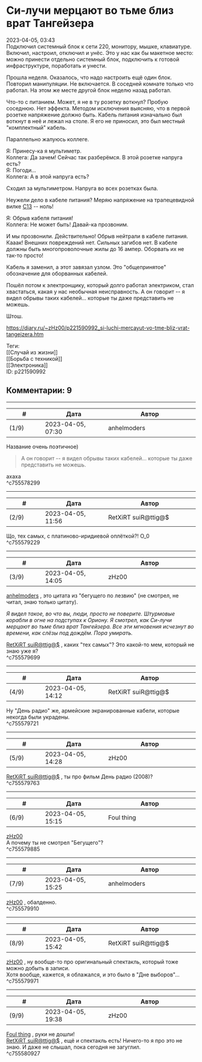 Си-лучи мерцают во тьме близ врат Тангейзера
============================================

  
2023-04-05, 03:43  
 Подключил системный блок к сети 220, монитору, мышке, клавиатуре. Включил, настроил, отключил и унёс. Это у нас как бы макетное место: можно принести отдельно системный блок, подключить к готовой инфраструктуре, поработать и унести.   
   
 Прошла неделя. Оказалось, что надо настроить ещё один блок. Повторил манипуляции. Не включается. В соседней комнате только что работал. На этом же месте другой блок неделю назад работал.   
   
 Что-то с питанием. Может, я не в ту розетку воткнул? Пробую соседнюю. Нет эффекта. Методом исключения выясняю, что в первой розетке напряжение должно быть. Кабель питания изначально был воткнут в неё и лежал на столе. Я его не приносил, это был местный "комплектный" кабель.   
   
 Параллельно жалуюсь коллеге.   
   
 Я: Принесу-ка я мультиметр.   
 Коллега: Да зачем! Сейчас так разберёмся. В этой розетке напруга есть?   
 Я: Погоди...   
 Коллега: А в этой напруга есть?   
   
 Сходил за мультиметром. Напруга во всех розетках была.   
   
 Неужели дело в кабеле питания? Меряю напряжение на трапецевидной вилке  [C13](https://ru.wikipedia.org/wiki/%D0%A0%D0%B0%D0%B7%D1%8A%D1%91%D0%BC_IEC#%D0%A0%D0%B0%D0%B7%D1%8A%D1%91%D0%BC%D1%8B_C13_%D0%B8_C14)  -- ноль!   
   
 Я: Обрыв кабеля питания!   
 Коллега: Не может быть! Давай-ка прозвоним.   
   
 И мы прозвонили. Действительно! Обрыв нейтрали в кабеле питания. Кааак! Внешних повреждений нет. Сильных загибов нет. В кабеле должны быть многопроволочные жилы до 16 ампер. Оборвать их не так-то просто!   
   
 Кабель я заменил, а этот завязал узлом. Это "общепринятое" обозначение для оборванных кабелей.   
   
 Пошёл потом к электронщику, который долго работал электриком, стал хвастаться, какая у нас необычная неисправность. А он говорит -- я видел обрывы таких кабелей... которые ты даже представить не можешь.   
   
 Штош.   
  
<https://diary.ru/~zHz00/p221590992_si-luchi-mercayut-vo-tme-bliz-vrat-tangejzera.htm>  
  
Теги:  
[[Случай из жизни]]  
[[Борьба с техникой]]  
[[Электроника]]  
ID: p221590992  


Комментарии: 9
--------------

  


---



|         #         |              Дата              |                     Автор                     |           ID           |
| --- | --- | --- | --- |
| (1/9) | 2023-04-05, 07:30 | anhelmoders | c755578299 |

  
 Название очень поэтичное)   
   
 >А он говорит -- я видел обрывы таких кабелей... которые ты даже представить не можешь.   
   
 ахаха   
 ^c755578299

---



|         #         |              Дата              |                     Автор                     |           ID           |
| --- | --- | --- | --- |
| (2/9) | 2023-04-05, 11:56 | RetXiRT suiR@ttig@$ | c755579229 |

  
 Що, тех самых, с платиново-иридиевой оплёткой?! О\_0   
 ^c755579229

---



|         #         |              Дата              |                     Автор                     |           ID           |
| --- | --- | --- | --- |
| (3/9) | 2023-04-05, 14:05 | zHz00 | c755579699 |

  
  [anhelmoders](https://anhelmoders.diary.ru "No plans. Only wonders.")  , это цитата из "бегущего по лезвию" (не смотрел, не читал, знаю только цитату).   
   
  *Я видел такое, во что вы, люди, просто не поверите. Штурмовые корабли в огне на подступах к Ориону. Я смотрел, как Си-лучи мерцают во тьме близ врат Тангейзера. Все эти мгновения исчезнут во времени, как слёзы под дождём. Пора умирать.*    
   
  [RetXiRT suiR@ttig@$](https://Hellspawn.diary.ru "Atomicautionuclear")  , каких "тех самых"? Это какой-то мем, который не знаю уже я?   
 ^c755579699

---



|         #         |              Дата              |                     Автор                     |           ID           |
| --- | --- | --- | --- |
| (4/9) | 2023-04-05, 14:12 | RetXiRT suiR@ttig@$ | c755579721 |

  
 Ну "День радио" же, армейские экранированные кабели, которые некогда были украдены.   
 ^c755579721

---



|         #         |              Дата              |                     Автор                     |           ID           |
| --- | --- | --- | --- |
| (5/9) | 2023-04-05, 14:28 | zHz00 | c755579763 |

  
  [RetXiRT suiR@ttig@$](https://Hellspawn.diary.ru "Atomicautionuclear")  , ты про фильм День радио (2008)?   
 ^c755579763

---



|         #         |              Дата              |                     Автор                     |           ID           |
| --- | --- | --- | --- |
| (6/9) | 2023-04-05, 15:15 | Foul thing | c755579885 |

  
  [zHz00](https://zHz00.diary.ru "Untitled")    
 А почему ты не смотрел "Бегущего"?   
 ^c755579885

---



|         #         |              Дата              |                     Автор                     |           ID           |
| --- | --- | --- | --- |
| (7/9) | 2023-04-05, 15:25 | anhelmoders | c755579910 |

  
  [zHz00](https://zHz00.diary.ru "Untitled")  , обалденно.   
 ^c755579910

---



|         #         |              Дата              |                     Автор                     |           ID           |
| --- | --- | --- | --- |
| (8/9) | 2023-04-05, 15:42 | RetXiRT suiR@ttig@$ | c755579971 |

  
   [zHz00](https://zHz00.diary.ru "дневник Untitled")  , ну вообще-то про оригинальный спектакль, который тоже можно добыть в записи.   
 Хотя вообще, кажется, я облажался, и это было в "Дне выборов"...   
 ^c755579971

---



|         #         |              Дата              |                     Автор                     |           ID           |
| --- | --- | --- | --- |
| (9/9) | 2023-04-05, 19:38 | zHz00 | c755580927 |

  
  [Foul thing](https://foulthing.diary.ru "Temporary Internet Flies")  , руки не дошли!   
  [RetXiRT suiR@ttig@$](https://Hellspawn.diary.ru "Atomicautionuclear")  , ещё и спектакль есть! Ничего-то я про это не знаю. И даже не слышал, пока сегодня не загуглил.   
 ^c755580927